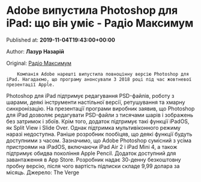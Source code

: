 
# Adobe випустила Photoshop для iPad: що він уміє - Радіо Максимум

Published at: **2019-11-04T19:43:00+00:00**

Author: **Лазур Назарій**

Original: [Радіо Максимум](https://maximum.fm/adobe-vipustila-photoshop-dlya-ipad-shcho-vin-umiye_n169063)


        Компанія Adobe нарешті випустила повноцінну версію Photoshop для iPad. Нагадаємо, що програму анонсували 3 2018 році під час жовтневої презентації Apple.
      
Photoshop для iPad підтримує редагування PSD-файлів, роботу з шарами, деякі інструменти настільної версії, ретушування та хмарну синхронізацію.
На презентації програми виробник заявив, що Photoshop для iPad дозволяє редагувати PSD-файли з тисячами шарів і зображень без затримок і збоїв.
Крім того, додаток підтримує такі функції iPadOS, як Split View і Slide Over. Однак підтримка мультивіконного режиму наразі недоступна. Раніше розробник пообіцяв, що деякі функції будуть доступними з часом.
Зазначимо, що Adobe Photoshop сумісний з усіма пристроями на iPadOS, включаючи iPad Air 2 і iPad Mini 4, а також підтримує обидва покоління Apple Pencil.
Додаток доступний для завантаження в App Store. Розробник надає 30-денну безкоштовну пробну версію, після чого вартість підписки складе 9,99 долара за місяць.
Джерело: The Verge
